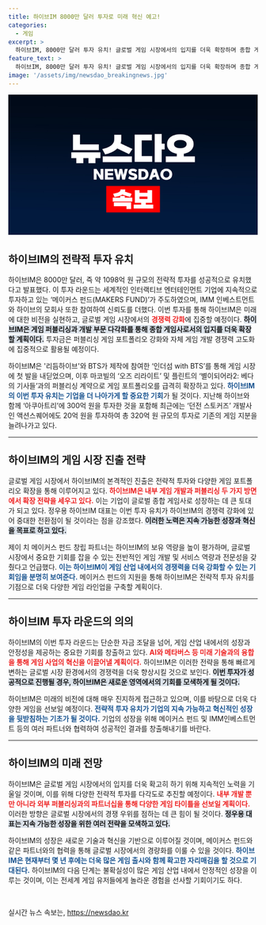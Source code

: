 ```yaml
---
title: 하이브IM 8000만 달러 투자로 미래 혁신 예고!
categories:
  - 게임
excerpt: >
  하이브IM, 8000만 달러 투자 유치! 글로벌 게임 시장에서의 입지를 더욱 확장하며 종합 게임사로 도약할 채비를 갖췄다. 혁신적 기업으로서의 잠재력을 재확인한 하이브IM의 미래가 기대된다.
feature_text: >
  하이브IM, 8000만 달러 투자 유치! 글로벌 게임 시장에서의 입지를 더욱 확장하며 종합 게임사로 도약할 채비를 갖췄다. 혁신적 기업으로서의 잠재력을 재확인한 하이브IM의 미래가 기대된다.
image: '/assets/img/newsdao_breakingnews.jpg'
---
```


<p><img src="/assets/img/newsdao_breakingnews.jpg" alt="ranknews 속보" /></p>

<h2 data-ke-size="size26">하이브IM의 전략적 투자 유치</h2>

<p data-ke-size="size16">하이브IM은 8000만 달러, 즉 약 1098억 원 규모의 전략적 투자를 성공적으로 유치했다고 발표했다. 이 투자 라운드는 세계적인 인터랙티브 엔터테인먼트 기업에 지속적으로 투자하고 있는 ‘메이커스 펀드(MAKERS FUND)’가 주도하였으며, IMM 인베스트먼트와 하이브의 모회사 또한 참여하여 신뢰도를 더했다. 이번 투자를 통해 하이브IM은 미래에 대한 비전을 실현하고, 글로벌 게임 시장에서의 <b><span style="color: #ee2323;">경쟁력 강화</span></b>에 집중할 예정이다. <b><span style="background-color: #21538527;">하이브IM은 게임 퍼블리싱과 개발 부문 다각화를 통해 종합 게임사로서의 입지를 더욱 확장할 계획이다.</span></b> 투자금은 퍼블리싱 게임 포트폴리오 강화와 자체 게임 개발 경쟁력 고도화에 집중적으로 활용될 예정이다.</p>

<p data-ke-size="size16">하이브IM은 '리듬하이브'와 BTS가 제작에 참여한 ‘인더섬 with BTS’를 통해 게임 시장에 첫 발을 내딛었으며, 이후 마코빌의 ‘오즈 리라이트’ 및 플린트의 ‘별이되어라2: 베다의 기사들’과의 퍼블리싱 계약으로 게임 포트폴리오를 급격히 확장하고 있다. <b><span style="color: #1a5490;">하이브IM의 이번 투자 유치는 기업을 더 나아가게 할 중요한 기회</span></b>가 될 것이다. 지난해 하이브와 함께 ‘아쿠아트리’에 300억 원을 투자한 것을 포함해 최근에는 ‘던전 스토커즈’ 개발사인 액션스퀘어에도 20억 원을 투자하여 총 320억 원 규모의 투자로 기존의 게임 지분을 늘려나가고 있다.</p>

<hr>

<h2 data-ke-size="size26">하이브IM의 게임 시장 진출 전략</h2>

<p data-ke-size="size16">글로벌 게임 시장에서 하이브IM의 본격적인 진출은 전략적 투자와 다양한 게임 포트폴리오 확장을 통해 이루어지고 있다. <b><span style="color: #ee2323;">하이브IM은 내부 게임 개발과 퍼블리싱 두 가지 방면에서 확장 전략을 세우고 있다.</span></b> 이는 기업이 글로벌 종합 게임사로 성장하는 데 큰 토대가 되고 있다. 정우용 하이브IM 대표는 이번 투자 유치가 하이브IM의 경쟁력 강화에 있어 중대한 전환점이 될 것이라는 점을 강조했다. <b><span style="background-color: #21538527;">이러한 노력은 지속 가능한 성장과 혁신을 목표로 하고 있다.</span></b></p>

<p data-ke-size="size16">제이 치 메이커스 펀드 창립 파트너는 하이브IM의 보유 역량을 높이 평가하며, 글로벌 시장에서 중요한 기회를 잡을 수 있는 전반적인 게임 개발 및 서비스 역량과 전문성을 갖췄다고 언급했다. <b><span style="color: #1a5490;">이는 하이브IM이 게임 산업 내에서의 경쟁력을 더욱 강화할 수 있는 기회임을 분명히 보여준다.</span></b> 메이커스 펀드의 지원을 통해 하이브IM은 전략적 투자 유치를 기점으로 더욱 다양한 게임 라인업을 구축할 계획이다.</p>

<hr>

<h2 data-ke-size="size26">하이브IM 투자 라운드의 의의</h2>

<p data-ke-size="size16">하이브IM의 이번 투자 라운드는 단순한 자금 조달을 넘어, 게임 산업 내에서의 성장과 안정성을 제공하는 중요한 기회를 창출하고 있다. <b><span style="color: #ee2323;">AI와 메타버스 등 미래 기술과의 융합을 통해 게임 사업의 혁신을 이끌어낼 계획이다.</span></b> 하이브IM은 이러한 전략을 통해 빠르게 변하는 글로벌 시장 환경에서의 경쟁력을 더욱 향상시킬 것으로 보인다. <b><span style="background-color: #21538527;">이번 투자가 성공적으로 진행될 경우, 하이브IM은 새로운 영역에서의 기회를 모색하게 될 것이다.</span></b></p>

<p data-ke-size="size16">하이브IM은 미래의 비전에 대해 매우 진지하게 접근하고 있으며, 이를 바탕으로 더욱 다양한 게임을 선보일 예정이다. <b><span style="color: #1a5490;">전략적 투자 유치가 기업의 지속 가능하고 혁신적인 성장을 뒷받침하는 기초가 될 것이다.</span></b> 기업의 성장을 위해 메이커스 펀드 및 IMM인베스트먼트 등의 여러 파트너와 협력하여 성공적인 결과를 창출해내기를 바란다.</p>

<hr>

<h2 data-ke-size="size26">하이브IM의 미래 전망</h2>

<p data-ke-size="size16">하이브IM은 글로벌 게임 시장에서의 입지를 더욱 확고히 하기 위해 지속적인 노력을 기울일 것이며, 이를 위해 다양한 전략적 투자를 다각도로 추진할 예정이다. <b><span style="color: #ee2323;">내부 개발 뿐만 아니라 외부 퍼블리싱과의 파트너십을 통해 다양한 게임 타이틀을 선보일 계획이다.</span></b> 이러한 방향은 글로벌 시장에서의 경쟁 우위를 점하는 데 큰 힘이 될 것이다. <b><span style="background-color: #21538527;">정우용 대표는 지속 가능한 성장을 위한 여러 전략을 모색하고 있다.</span></b></p>

<p data-ke-size="size16">하이브IM의 성장은 새로운 기술과 혁신을 기반으로 이루어질 것이며, 메이커스 펀드와 같은 파트너와의 협력을 통해 글로벌 시장에서의 경량화를 이룰 수 있을 것이다. <b><span style="color: #1a5490;">하이브IM은 현재부터 몇 년 후에는 더욱 많은 게임 출시와 함께 확고한 자리매김을 할 것으로 기대된다.</span></b> 하이브IM의 다음 단계는 불확실성이 많은 게임 산업 내에서 안정적인 성장을 이루는 것이며, 이는 전세계 게임 유저들에게 놀라운 경험을 선사할 기회이기도 하다.</p>

<p data-ke-size="size16">&nbsp;</p>
실시간 뉴스 속보는, <a href="https://newsdao.kr" rel="dofollow">https://newsdao.kr</a>


